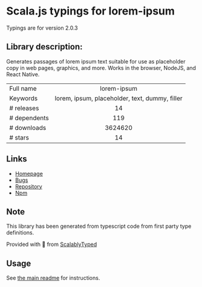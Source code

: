 
# Scala.js typings for lorem-ipsum

Typings are for version 2.0.3

## Library description:
Generates passages of lorem ipsum text suitable for use as placeholder copy in web pages, graphics, and more. Works in the browser, NodeJS, and React Native.

|                    |                 |
| ------------------ | :-------------: |
| Full name          | lorem-ipsum |
| Keywords           | lorem, ipsum, placeholder, text, dummy, filler |
| # releases         | 14 |
| # dependents       | 119 |
| # downloads        | 3624620 |
| # stars            | 14 |

## Links
- [Homepage](https://github.com/knicklabs/node-lorem-ipsum#readme)
- [Bugs](https://github.com/knicklabs/node-lorem-ipsum/issues)
- [Repository](https://github.com/knicklabs/node-lorem-ipsum)
- [Npm](https://www.npmjs.com/package/lorem-ipsum)
    


## Note
This library has been generated from typescript code from first party type definitions.

Provided with :purple_heart: from [ScalablyTyped](https://github.com/oyvindberg/ScalablyTyped)

## Usage
See [the main readme](../../readme.md) for instructions.


